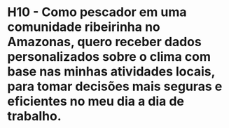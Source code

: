 # H10 - Como pescador em uma comunidade ribeirinha no Amazonas, quero receber dados personalizados sobre o clima com base nas minhas atividades locais, para tomar decisões mais seguras e eficientes no meu dia a dia de trabalho.
